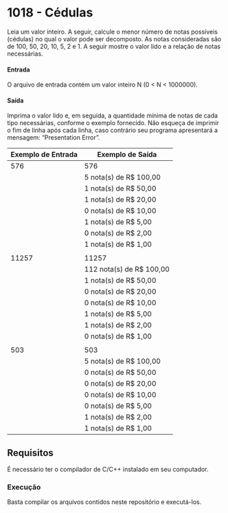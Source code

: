 # 1018 - Cédulas
Leia um valor inteiro. A seguir, calcule o menor número de notas possíveis (cédulas) no qual o valor pode ser decomposto. As notas consideradas são de 100, 50, 20, 10, 5, 2 e 1. A seguir mostre o valor lido e a relação de notas necessárias.

#### Entrada
O arquivo de entrada contém um valor inteiro N (0 < N < 1000000).

#### Saída
Imprima o valor lido e, em seguida, a quantidade mínima de notas de cada tipo necessárias, conforme o exemplo fornecido. Não esqueça de imprimir o fim de linha após cada linha, caso contrário seu programa apresentará a mensagem: “Presentation Error”.

|Exemplo de Entrada|Exemplo de Saída        |
|------------------|------------------------|
|576               |576                     |
|                  |5 nota(s) de R$ 100,00  |
|                  |1 nota(s) de R$ 50,00   |
|                  |1 nota(s) de R$ 20,00   |
|                  |0 nota(s) de R$ 10,00   |
|                  |1 nota(s) de R$ 5,00    |
|                  |0 nota(s) de R$ 2,00    |
|                  |1 nota(s) de R$ 1,00    |
|                  |                        |
|11257             |11257                   |
|                  |112 nota(s) de R$ 100,00|
|                  |1 nota(s) de R$ 50,00   |
|                  |0 nota(s) de R$ 20,00   |
|                  |0 nota(s) de R$ 10,00   |
|                  |1 nota(s) de R$ 5,00    |
|                  |1 nota(s) de R$ 2,00    |
|                  |0 nota(s) de R$ 1,00    |
|                  |                        |
|503               |503                     |
|                  |5 nota(s) de R$ 100,00  |
|                  |0 nota(s) de R$ 50,00   |
|                  |0 nota(s) de R$ 20,00   |
|                  |0 nota(s) de R$ 10,00   |
|                  |0 nota(s) de R$ 5,00    |
|                  |1 nota(s) de R$ 2,00    |
|                  |1 nota(s) de R$ 1,00    |

## Requisitos
É necessário ter o compilador de C/C++ instalado em seu computador.

### Execução
Basta compilar os arquivos contidos neste repositório e executá-los.
